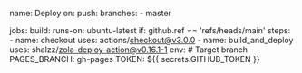 name: Deploy
on:
  push:
    branches:
      - master

jobs:
  build:
    runs-on: ubuntu-latest
    if: github.ref == 'refs/heads/main'
    steps:
      - name: checkout
        uses: actions/checkout@v3.0.0
      - name: build_and_deploy
        uses: shalzz/zola-deploy-action@v0.16.1-1
        env:
          # Target branch
          PAGES_BRANCH: gh-pages
          TOKEN: ${{ secrets.GITHUB_TOKEN }}
